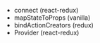 * connect (react-redux)
* mapStateToProps (vanilla)
* bindActionCreators (redux)
* Provider (react-redux)